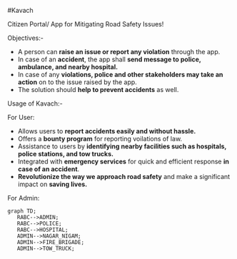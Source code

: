 #Kavach

Citizen Portal/ App for Mitigating Road Safety Issues!

Objectives:-
 - A person can **raise an issue or report any violation** through the app.
 - In case of an **accident**, the app shall **send message to police, ambulance, and nearby hospital.**
 - In case of any **violations, police and other stakeholders may take an action** on to the issue raised by the app.
 - The solution should **help to prevent accidents** as well.

Usage of Kavach:-

For User:
 - Allows users to **report accidents easily and without hassle.**
 - Offers a **bounty program** for reporting voilations of law.
 - Assistance to users by **identifying nearby facilities such as hospitals, police stations, and tow trucks.**
 - Integrated with **emergency services** for quick and efficient response **in case of an accident**.
 - **Revolutionize the way we approach road safety** and make a significant impact on **saving lives.**

For Admin:
 ```mermaid
graph TD;
    RABC-->ADMIN;
    RABC-->POLICE;
    RABC-->HOSPITAL;
    ADMIN-->NAGAR_NIGAM;
    ADMIN-->FIRE_BRIGADE;
    ADMIN-->TOW_TRUCK;
```  
